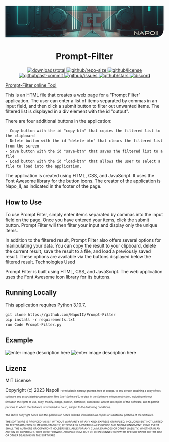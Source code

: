 <p align="center">
<a href="https://github.com/NapoII">
    <img src="Readme_top.png"  alt=f"NapoII">
</a>
</p>

<center>

# Prompt-Filter
</center>

<p align="center">
<a href="https://github.com/NapoII/Prompt-Filter/archive/refs/heads/main.zip">
    <img src="https://img.shields.io/github/downloads/NapoII/Prompt-Filter/total" alt="downloads/total">
</a>

<a href="https://github.com/NapoII/Prompt-Filter/archive/refs/heads/main.zip">
    <img src="https://img.shields.io/github/repo-size/NapoII/Prompt-Filter" alt="github/repo-size">
</a>

<a href="https://github.com/NapoII/Prompt-Filter/blob/main/LICENSE">
    <img src="https://img.shields.io/github/license/NapoII/Prompt-Filter" alt="github/license">
</a>

<a href="https://github.com/NapoII/Prompt-Filter/actions">
    <img src="https://img.shields.io/github/last-commit/NapoII/Prompt-Filter" alt="github/last-commit">
</a>

<a href="https://github.com/NapoII/Prompt-Filter/issues">
    <img src="https://img.shields.io/github/issues/NapoII/Prompt-Filter?style=plastic" alt="github/issues">
</a>

<a href="https://github.com/NapoII/Prompt-Filter/stargazers">
    <img src="https://img.shields.io/github/stars/NapoII/Prompt-Filter?style=social" alt="github/stars">
</a>

<a href="https://discord.gg/g7EW4P65">
    <img src="https://img.shields.io/discord/190307701169979393?style=plastic" alt="discord">
</a>
</p>

<a href="https://napoii.github.io/Prompt-Filter/">Prompt-Filter online Tool</a>

This is an HTML file that creates a web page for a "Prompt Filter" application. The user can enter a list of items separated by commas in an input field, and then click a submit button to filter out unwanted items. The filtered list is displayed in a div element with the id "output".

There are four additional buttons in the application:

    - Copy button with the id "copy-btn" that copies the filtered list to the clipboard
    - Delete button with the id "delete-btn" that clears the filtered list from the screen
    - Save button with the id "save-btn" that saves the filtered list to a file
    - Load button with the id "load-btn" that allows the user to select a file to load into the application.

The application is created using HTML, CSS, and JavaScript. It uses the Font Awesome library for the button icons. The creator of the application is Napo_II, as indicated in the footer of the page.

## How to Use

To use Prompt Filter, simply enter items separated by commas into the input field on the page. Once you have entered your items, click the submit button. Prompt Filter will then filter your input and display only the unique items.

In addition to the filtered result, Prompt Filter also offers several options for manipulating your data. You can copy the result to your clipboard, delete the current result, save the result to a file, and load a previously saved result. These options are available via the buttons displayed below the filtered result.
Technologies Used

Prompt Filter is built using HTML, CSS, and JavaScript. The web application uses the Font Awesome icon library for its buttons.
## Running Locally

This application requires Python 3.10.7.
```
git clone https://github.com/NapoII/Prompt-Filter
pip install -r requirements.txt
run Code Prompt-Filter.py
```

## Example
![enter image description here](https://i.imgur.com/lrptai9.gif)
![enter image description here](https://i.imgur.com/86RKSOX.gif)

## Lizenz

MIT License

Copyright (c) 2023 NapoII
<small><small><small>
Permission is hereby granted, free of charge, to any person obtaining a copy
of this software and associated documentation files (the "Software"), to deal
in the Software without restriction, including without limitation the rights
to use, copy, modify, merge, publish, distribute, sublicense, and/or sell
copies of the Software, and to permit persons to whom the Software is
furnished to do so, subject to the following conditions:

The above copyright notice and this permission notice shall be included in all
copies or substantial portions of the Software.

THE SOFTWARE IS PROVIDED "AS IS", WITHOUT WARRANTY OF ANY KIND, EXPRESS OR
IMPLIED, INCLUDING BUT NOT LIMITED TO THE WARRANTIES OF MERCHANTABILITY,
FITNESS FOR A PARTICULAR PURPOSE AND NONINFRINGEMENT. IN NO EVENT SHALL THE
AUTHORS OR COPYRIGHT HOLDERS BE LIABLE FOR ANY CLAIM, DAMAGES OR OTHER
LIABILITY, WHETHER IN AN ACTION OF CONTRACT, TORT OR OTHERWISE, ARISING FROM,
OUT OF OR IN CONNECTION WITH THE SOFTWARE OR THE USE OR OTHER DEALINGS IN THE
SOFTWARE
</small>
